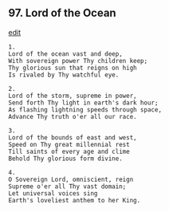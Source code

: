 
## 97.  Lord of the Ocean
[edit](https://docs.google.com/document/d/1QKDXiCGeEyWGnlsMhAj2fFbuAFc4B4M9/edit?mode=html)




    1.
    Lord of the ocean vast and deep, 
    With sovereign power Thy children keep; 
    Thy glorious sun that reigns on high 
    Is rivaled by Thy watchful eye. 

    2.
    Lord of the storm, supreme in power, 
    Send forth Thy light in earth's dark hour; 
    As flashing lightning speeds through space, 
    Advance Thy truth o'er all our race. 

    3.
    Lord of the bounds of east and west, 
    Speed on Thy great millennial rest 
    Till saints of every age and clime 
    Behold Thy glorious form divine. 

    4.
    O Sovereign Lord, omniscient, reign 
    Supreme o'er all Thy vast domain; 
    Let universal voices sing 
    Earth's loveliest anthem to her King.
